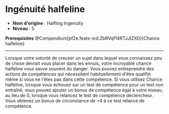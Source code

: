 # Ingénuité halfeline

 * **Nom d'origine** : Halfling Ingenuity
 * **Niveau** : 5


<p><span id="ctl00_MainContent_DetailedOutput"><strong>Prerequisites</strong> @Compendium[pf2e.feats-srd.ZbRVqf14RTJJIZXG]{Chance halfeline}<br></span></p>
<hr>
<p>Lorsque votre volonté de creuser un sujet dans lequel vous connaissez peu de chose devrait vous placer dans les ennuis, votre incroyable chance halfeline vous sauve souvent du danger. Vous pouvez entreprendre des actions de compétences qui nécessitent habituellement d'être qualifié même si vous ne l'êtes pas dans cette compétence. Si vous utilisez Chance halfeline, lorsque vous échouez sur un test de compétence pour un test non entraîné, vous pouvez ajouter un bonus de compétence égal à votre niveau, au lieu de 0, lorsque vous relancez le test de compétence déclencheur. Vous obtenez un bonus de circonstance de +4 à ce test relancé de compétence.&nbsp;</p>